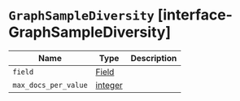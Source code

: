 # `GraphSampleDiversity` [interface-GraphSampleDiversity]

| Name | Type | Description |
| - | - | - |
| `field` | [Field](./Field.md) | &nbsp; |
| `max_docs_per_value` | [integer](./integer.md) | &nbsp; |
